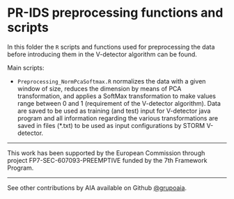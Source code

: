 # PR-IDS preprocessing functions and scripts

In this folder the `R` scripts and functions used for preprocessing the data before introducing them in the V-detector algorithm can be found.

Main scripts:

- `Preprocessing_NormPcaSoftmax.R` normalizes the data with a given window of size, reduces the dimension by means of PCA transformation, and applies a SoftMax transformation to make values range between 0 and 1 (requirement of the V-detector algorithm). Data are saved to be used as training (and test) input for V-detector java program and all information regarding the various transformations are saved in files (*.txt) to be used as input configurations by STORM V-detector. 

----

This work has been supported by the European Commission through project FP7-SEC-607093-PREEMPTIVE funded by the 7th Framework Program.

----

See other contributions by AIA available on Github [\@grupoaia](https://github.com/grupoaia).